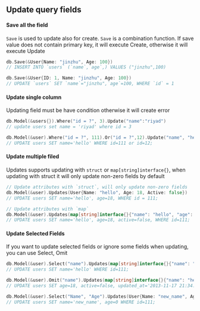 ## Update query fields

#### Save all the field

`Save` is used to update also for create. `Save` is a combination function. If save value does not contain primary key, it will execute Create, otherwise it
will execute Update

```go
db.Save(&User{Name: "jinzhu", Age: 100})
// INSERT INTO `users` (`name`,`age`,) VALUES ("jinzhu",100)

db.Save(&User{ID: 1, Name: "jinzhu", Age: 100})
// UPDATE `users` SET `name`="jinzhu",`age`=100, WHERE `id` = 1
```

#### Update single column

Updating field must be have condition otherwise it will create error

```go
db.Model(&users{}).Where("id = ?", 3).Update("name":"riyad")
// update users set name = 'riyad' where id = 3

db.Model(&user).Where("id = ?", 111).Or("id = ?",12).Update("name", "hello")
// UPDATE users SET name='hello' WHERE id=111 or id=12;
```

#### Update multiple filed

Updates supports updating with `struct` or `map[string]interface{}`, when updating with struct it will only update non-zero fields by default

```go
// Update attributes with `struct`, will only update non-zero fields
db.Model(&user).Updates(User{Name: "hello", Age: 18, Active: false})
// UPDATE users SET name='hello', age=18, WHERE id = 111;

// Update attributes with `map`
db.Model(&user).Updates(map[string]interface{}{"name": "hello", "age": 18, "active": false})
// UPDATE users SET name='hello', age=18, active=false, WHERE id=111;
```

#### Update Selected Fields

If you want to update selected fields or ignore some fields when updating, you can use Select, Omit

```go
db.Model(&user).Select("name").Updates(map[string]interface{}{"name": "hello", "age": 18, "active": false})
// UPDATE users SET name='hello' WHERE id=111;

db.Model(&user).Omit("name").Updates(map[string]interface{}{"name": "hello", "age": 18, "active": false})
// UPDATE users SET age=18, active=false, updated_at='2013-11-17 21:34:10' WHERE id=111;

db.Model(&user).Select("Name", "Age").Updates(User{Name: "new_name", Age: 0})
// UPDATE users SET name='new_name', age=0 WHERE id=111;

```
